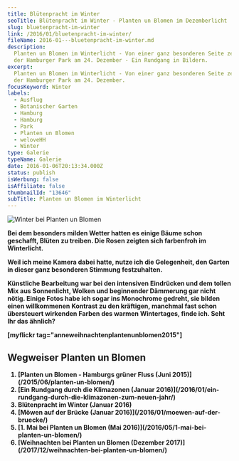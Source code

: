 ```yaml
---
title: Blütenpracht im Winter
seoTitle: Blütenpracht im Winter - Planten un Blomen im Dezemberlicht
slug: bluetenpracht-im-winter
link: /2016/01/bluetenpracht-im-winter/
fileName: 2016-01---bluetenpracht-im-winter.md
description:
  Planten un Blomen im Winterlicht - Von einer ganz besonderen Seite zeigte sich
  der Hamburger Park am 24. Dezember - Ein Rundgang in Bildern.
excerpt:
  Planten un Blomen im Winterlicht - Von einer ganz besonderen Seite zeigte sich
  der Hamburger Park am 24. Dezember.
focusKeyword: Winter
labels:
  - Ausflug
  - Botanischer Garten
  - Hamburg
  - Hamburg
  - Park
  - Planten un Blomen
  - weloveHH
  - Winter
type: Galerie
typeName: Galerie
date: 2016-01-06T20:13:34.000Z
status: publish
isWerbung: false
isAffiliate: false
thumbnailId: "13646"
subTitle: Planten un Blomen im Winterlicht
---
```


![Winter bei Planten un Blomen](http://cardamonchai.com/wp-content/uploads/2016/01/23568568724_f673694ce4_z-640x427.jpg)

<strong>

Bei dem besonders milden Wetter hatten es einige Bäume schon geschafft, Blüten
zu treiben. Die Rosen zeigten sich farbenfroh im Winterlicht.

Weil ich meine Kamera dabei hatte, nutze ich die Gelegenheit, den Garten in
dieser ganz besonderen Stimmung festzuhalten.

Künstliche Bearbeitung war bei den intensiven Eindrücken und dem tollen Mix aus
Sonnenlicht, Wolken und beginnender Dämmerung gar nicht nötig. Einige Fotos habe
ich sogar ins Monochrome gedreht, sie bilden einen willkommenen Kontrast zu den
kräftigen, manchmal fast schon übersteuert wirkenden Farben des warmen
Wintertages, finde ich. Seht Ihr das ähnlich?

[myflickr tag="anneweihnachtenplantenunblomen2015"]

## Wegweiser Planten un Blomen

<ol>
    <li> [Planten un Blomen - Hamburgs grüner Fluss (Juni 2015)](/2015/06/planten-un-blomen/) <a href="/2016/01/ein-rundgang-durch-die-klimazonen-zum-neuen-jahr/">
</a></li>
    <li> [Ein Rundgang durch die Klimazonen (Januar 2016)](/2016/01/ein-rundgang-durch-die-klimazonen-zum-neuen-jahr/) </li>
    <li>Blütenpracht im Winter (Januar 2016)</li>
    <li> [Möwen auf der Brücke (Januar 2016)](/2016/01/moewen-auf-der-bruecke/) </li>
    <li> [1. Mai bei Planten un Blomen (Mai 2016)](/2016/05/1-mai-bei-planten-un-blomen/) </li>
    <li> [Weihnachten bei Planten un Blomen (Dezember 2017)](/2017/12/weihnachten-bei-planten-un-blomen/) </li>
</ol>

